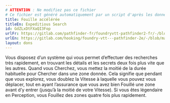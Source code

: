 ```yaml
---
# ATTENTION : Ne modifiez pas ce fichier
# Ce fichier est généré automatiquement par un script d'après les données du module Foundry VTT officiel et de sa traduction
title: Fouille accélérée
titleEn: Expeditious Search
id: GdZLxDtFXaQI3Fop
urlFr: https://gitlab.com/pathfinder-fr/foundryvtt-pathfinder2-fr/-/blob/master/data/feats/GdZLxDtFXaQI3Fop.htm
urlEn: https://gitlab.com/hooking/foundry-vtt---pathfinder-2e/-/blob/master/packs/data/feats.db/expeditious-search.json
layout: dons
---
```

Vous disposez d’un système qui vous permet d’effectuer des recherches très rapidement, en trouvant les détails et les secrets deux fois plus vite que les autres. Quand vous Cherchez, vous mettez la moitié de la durée habituelle pour Chercher dans une zone donnée. Cela signifie que pendant que vous explorez, vous doublez la Vitesse à laquelle vous pouvez vous déplacer, tout en ayant l’assurance que vous avez bien Fouillé une zone avant d’y entrer (jusqu’à la moitié de votre Vitesse). Si vous êtes légendaire en Perception, vous Fouillez des zones quatre fois plus rapidement.
